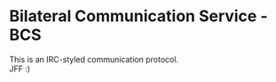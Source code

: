 # Bilateral Communication Service - BCS

This is an IRC-styled communication protocol.
<br>
JFF :)
 

